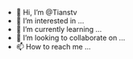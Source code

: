 - 👋 Hi, I’m @Tianstv
- 👀 I’m interested in ...
- 🌱 I’m currently learning ...
- 💞️ I’m looking to collaborate on ...
- 📫 How to reach me ...

<!---
Tianstv/Tianstv is a ✨ special ✨ repository because its `README.md` (this file) appears on your GitHub profile.
You can click the Preview link to take a look at your changes.
--->
